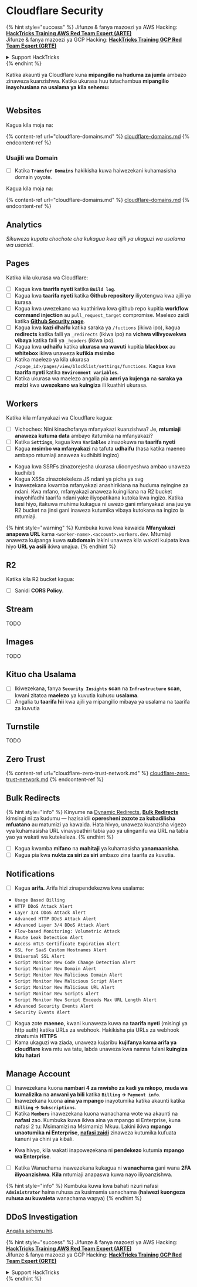 # Cloudflare Security

{% hint style="success" %}
Jifunze & fanya mazoezi ya AWS Hacking:<img src="../../.gitbook/assets/image (1).png" alt="" data-size="line">[**HackTricks Training AWS Red Team Expert (ARTE)**](https://training.hacktricks.xyz/courses/arte)<img src="../../.gitbook/assets/image (1).png" alt="" data-size="line">\
Jifunze & fanya mazoezi ya GCP Hacking: <img src="../../.gitbook/assets/image (2).png" alt="" data-size="line">[**HackTricks Training GCP Red Team Expert (GRTE)**<img src="../../.gitbook/assets/image (2).png" alt="" data-size="line">](https://training.hacktricks.xyz/courses/grte)

<details>

<summary>Support HackTricks</summary>

* Angalia [**mpango wa usajili**](https://github.com/sponsors/carlospolop)!
* **Jiunge na** 💬 [**kikundi cha Discord**](https://discord.gg/hRep4RUj7f) au [**kikundi cha telegram**](https://t.me/peass) au **tufuatilie** kwenye **Twitter** 🐦 [**@hacktricks\_live**](https://twitter.com/hacktricks\_live)**.**
* **Shiriki mbinu za hacking kwa kuwasilisha PRs kwa** [**HackTricks**](https://github.com/carlospolop/hacktricks) na [**HackTricks Cloud**](https://github.com/carlospolop/hacktricks-cloud) github repos.

</details>
{% endhint %}

Katika akaunti ya Cloudflare kuna **mipangilio na huduma za jumla** ambazo zinaweza kuanzishwa. Katika ukurasa huu tutachambua **mipangilio inayohusiana na usalama ya kila sehemu:**

<figure><img src="../../.gitbook/assets/image (117).png" alt=""><figcaption></figcaption></figure>

## Websites

Kagua kila moja na:

{% content-ref url="cloudflare-domains.md" %}
[cloudflare-domains.md](cloudflare-domains.md)
{% endcontent-ref %}

### Usajili wa Domain

* [ ] Katika **`Transfer Domains`** hakikisha kuwa haiwezekani kuhamasisha domain yoyote.

Kagua kila moja na:

{% content-ref url="cloudflare-domains.md" %}
[cloudflare-domains.md](cloudflare-domains.md)
{% endcontent-ref %}

## Analytics

_Sikuweza kupata chochote cha kukagua kwa ajili ya ukaguzi wa usalama wa usanidi._

## Pages

Katika kila ukurasa wa Cloudflare:

* [ ] Kagua kwa **taarifa nyeti** katika **`Build log`**.
* [ ] Kagua kwa **taarifa nyeti** katika **Github repository** iliyotengwa kwa ajili ya kurasa.
* [ ] Kagua kwa uwezekano wa kuathiriwa kwa github repo kupitia **workflow command injection** au `pull_request_target` compromise. Maelezo zaidi katika [**Github Security page**](../github-security/).
* [ ] Kagua kwa **kazi dhaifu** katika saraka ya `/fuctions` (ikiwa ipo), kagua **redirects** katika faili ya `_redirects` (ikiwa ipo) na **vichwa vilivyowekwa vibaya** katika faili ya `_headers` (ikiwa ipo).
* [ ] Kagua kwa **udhaifu** katika **ukurasa wa wavuti** kupitia **blackbox** au **whitebox** ikiwa unaweza **kufikia msimbo**
* [ ] Katika maelezo ya kila ukurasa `/<page_id>/pages/view/blocklist/settings/functions`. Kagua kwa **taarifa nyeti** katika **`Environment variables`**.
* [ ] Katika ukurasa wa maelezo angalia pia **amri ya kujenga** na **saraka ya mzizi** kwa **uwezekano wa kuingiza** ili kuathiri ukurasa.

## **Workers**

Katika kila mfanyakazi wa Cloudflare kagua:

* [ ] Vichocheo: Nini kinachofanya mfanyakazi kuanzishwa? Je, **mtumiaji anaweza kutuma data** ambayo itatumika na mfanyakazi?
* [ ] Katika **`Settings`**, kagua kwa **`Variables`** zinazokuwa na **taarifa nyeti**
* [ ] Kagua **msimbo wa mfanyakazi** na tafuta **udhaifu** (hasa katika maeneo ambapo mtumiaji anaweza kudhibiti ingizo)
* Kagua kwa SSRFs zinazorejesha ukurasa ulioonyeshwa ambao unaweza kudhibiti
* Kagua XSSs zinazotekeleza JS ndani ya picha ya svg
* Inawezekana kwamba mfanyakazi anashirikiana na huduma nyingine za ndani. Kwa mfano, mfanyakazi anaweza kuingiliana na R2 bucket inayohifadhi taarifa ndani yake iliyopatikana kutoka kwa ingizo. Katika kesi hiyo, itakuwa muhimu kukagua ni uwezo gani mfanyakazi ana juu ya R2 bucket na jinsi gani inaweza kutumika vibaya kutokana na ingizo la mtumiaji.

{% hint style="warning" %}
Kumbuka kuwa kwa kawaida **Mfanyakazi anapewa URL** kama `<worker-name>.<account>.workers.dev`. Mtumiaji anaweza kuipanga kuwa **subdomain** lakini unaweza kila wakati kuipata kwa hiyo **URL ya asili** ikiwa unajua.
{% endhint %}

## R2

Katika kila R2 bucket kagua:

* [ ] Sanidi **CORS Policy**.

## Stream

TODO

## Images

TODO

## Kituo cha Usalama

* [ ] Ikiwezekana, fanya **`Security Insights`** **scan** na **`Infrastructure`** **scan**, kwani zitatoa **maelezo** ya kuvutia kuhusu **usalama**.
* [ ] Angalia tu **taarifa hii** kwa ajili ya mipangilio mibaya ya usalama na taarifa za kuvutia

## Turnstile

TODO

## **Zero Trust**

{% content-ref url="cloudflare-zero-trust-network.md" %}
[cloudflare-zero-trust-network.md](cloudflare-zero-trust-network.md)
{% endcontent-ref %}

## Bulk Redirects

{% hint style="info" %}
Kinyume na [Dynamic Redirects](https://developers.cloudflare.com/rules/url-forwarding/dynamic-redirects/), [**Bulk Redirects**](https://developers.cloudflare.com/rules/url-forwarding/bulk-redirects/) kimsingi ni za kudumu — hazisaidii **operesheni zozote za kubadilisha mfuatano** au matumizi ya kawaida. Hata hivyo, unaweza kuanzisha vigezo vya kuhamasisha URL vinavyoathiri tabia yao ya ulinganifu wa URL na tabia yao ya wakati wa kutekeleza.
{% endhint %}

* [ ] Kagua kwamba **mifano** na **mahitaji** ya kuhamasisha **yanamaanisha**.
* [ ] Kagua pia kwa **nukta za siri za siri** ambazo zina taarifa za kuvutia.

## Notifications

* [ ] Kagua **arifa.** Arifa hizi zinapendekezwa kwa usalama:
* `Usage Based Billing`
* `HTTP DDoS Attack Alert`
* `Layer 3/4 DDoS Attack Alert`
* `Advanced HTTP DDoS Attack Alert`
* `Advanced Layer 3/4 DDoS Attack Alert`
* `Flow-based Monitoring: Volumetric Attack`
* `Route Leak Detection Alert`
* `Access mTLS Certificate Expiration Alert`
* `SSL for SaaS Custom Hostnames Alert`
* `Universal SSL Alert`
* `Script Monitor New Code Change Detection Alert`
* `Script Monitor New Domain Alert`
* `Script Monitor New Malicious Domain Alert`
* `Script Monitor New Malicious Script Alert`
* `Script Monitor New Malicious URL Alert`
* `Script Monitor New Scripts Alert`
* `Script Monitor New Script Exceeds Max URL Length Alert`
* `Advanced Security Events Alert`
* `Security Events Alert`
* [ ] Kagua zote **maeneo**, kwani kunaweza kuwa na **taarifa nyeti** (misingi ya http auth) katika URLs za webhook. Hakikisha pia URLs za webhook zinatumia **HTTPS**
* [ ] Kama ukaguzi wa ziada, unaweza kujaribu **kujifanya kama arifa ya cloudflare** kwa mtu wa tatu, labda unaweza kwa namna fulani **kuingiza kitu hatari**

## Manage Account

* [ ] Inawezekana kuona **nambari 4 za mwisho za kadi ya mkopo**, **muda wa kumalizika** na **anwani ya bili** katika **`Billing` -> `Payment info`**.
* [ ] Inawezekana kuona **aina ya mpango** inayotumika katika akaunti katika **`Billing` -> `Subscriptions`**.
* [ ] Katika **`Members`** inawezekana kuona wanachama wote wa akaunti na **nafasi** zao. Kumbuka kuwa ikiwa aina ya mpango si Enterprise, kuna nafasi 2 tu: Msimamizi na Msimamizi Mkuu. Lakini ikiwa **mpango unaotumika ni Enterprise**, [**nafasi zaidi**](https://developers.cloudflare.com/fundamentals/account-and-billing/account-setup/account-roles/) zinaweza kutumika kufuata kanuni ya chini ya kibali.
* Kwa hivyo, kila wakati inapowezekana ni **pendekezo** kutumia **mpango wa Enterprise**.
* [ ] Katika Wanachama inawezekana kukagua ni **wanachama** gani wana **2FA iliyoanzishwa**. **Kila** mtumiaji anapaswa kuwa nayo iliyoanzishwa.

{% hint style="info" %}
Kumbuka kuwa kwa bahati nzuri nafasi **`Administrator`** haina ruhusa za kusimamia uanachama (**haiwezi kuongeza ruhusa au kuwaleta** wanachama wapya)
{% endhint %}

## DDoS Investigation

[Angalia sehemu hii](cloudflare-domains.md#cloudflare-ddos-protection).

{% hint style="success" %}
Jifunze & fanya mazoezi ya AWS Hacking:<img src="../../.gitbook/assets/image (1).png" alt="" data-size="line">[**HackTricks Training AWS Red Team Expert (ARTE)**](https://training.hacktricks.xyz/courses/arte)<img src="../../.gitbook/assets/image (1).png" alt="" data-size="line">\
Jifunze & fanya mazoezi ya GCP Hacking: <img src="../../.gitbook/assets/image (2).png" alt="" data-size="line">[**HackTricks Training GCP Red Team Expert (GRTE)**<img src="../../.gitbook/assets/image (2).png" alt="" data-size="line">](https://training.hacktricks.xyz/courses/grte)

<details>

<summary>Support HackTricks</summary>

* Angalia [**mpango wa usajili**](https://github.com/sponsors/carlospolop)!
* **Jiunge na** 💬 [**kikundi cha Discord**](https://discord.gg/hRep4RUj7f) au [**kikundi cha telegram**](https://t.me/peass) au **tufuatilie** kwenye **Twitter** 🐦 [**@hacktricks\_live**](https://twitter.com/hacktricks\_live)**.**
* **Shiriki mbinu za hacking kwa kuwasilisha PRs kwa** [**HackTricks**](https://github.com/carlospolop/hacktricks) na [**HackTricks Cloud**](https://github.com/carlospolop/hacktricks-cloud) github repos.

</details>
{% endhint %}
